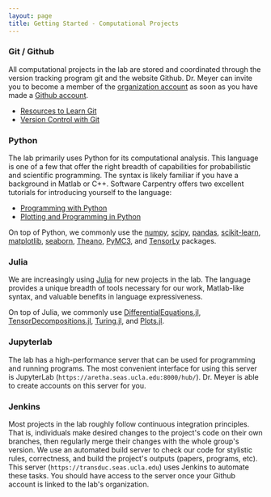 ```yaml
---
layout: page
title: Getting Started - Computational Projects
---
```


### Git / Github

All computational projects in the lab are stored and coordinated through the version tracking program git and the website Github. Dr. Meyer can invite you to become a member of the [organization account](https://github.com/meyer-lab) as soon as you have made a [Github account](https://github.com).

- [Resources to Learn Git](https://try.github.io/)
- [Version Control with Git](http://swcarpentry.github.io/git-novice/)

### Python

The lab primarily uses Python for its computational analysis. This language is one of a few that offer the right breadth of capabilities for probabilistic and scientific programming. The syntax is likely familiar if you have a background in Matlab or C++. Software Carpentry offers two excellent tutorials for introducing yourself to the language:

- [Programming with Python](http://swcarpentry.github.io/python-novice-inflammation/)
- [Plotting and Programming in Python](https://swcarpentry.github.io/python-novice-gapminder/)

On top of Python, we commonly use the [numpy](https://www.numpy.org), [scipy](https://www.scipy.org), [pandas](https://pandas.pydata.org), [scikit-learn](https://scikit-learn.org), [matplotlib](https://matplotlib.org), [seaborn](https://seaborn.pydata.org), [Theano](http://www.deeplearning.net/software/theano), [PyMC3](https://docs.pymc.io), and [TensorLy](http://tensorly.org) packages.

### Julia

We are increasingly using [Julia](https://docs.julialang.org/en/v1/) for new projects in the lab. The language provides a unique breadth of tools necessary for our work, Matlab-like syntax, and valuable benefits in language expressiveness.

On top of Julia, we commonly use [DifferentialEquations.jl](http://docs.juliadiffeq.org/latest/), [TensorDecompositions.jl](https://github.com/yunjhongwu/TensorDecompositions.jl), [Turing.jl](https://turing.ml), and [Plots.jl](http://docs.juliaplots.org/latest/).

### Jupyterlab

The lab has a high-performance server that can be used for programming and running programs. The most convenient interface for using this server is JupyterLab (`https://aretha.seas.ucla.edu:8000/hub/`). Dr. Meyer is able to create accounts on this server for you.

### Jenkins

Most projects in the lab roughly follow continuous integration principles. That is, individuals make desired changes to the project's code on their own branches, then regularly merge their changes with the whole group's version. We use an automated build server to check our code for stylistic rules, correctness, and build the project's outputs (papers, programs, etc). This server (`https://transduc.seas.ucla.edu`) uses Jenkins to automate these tasks. You should have access to the server once your Github account is linked to the lab's organization.
